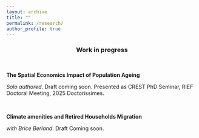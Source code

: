 ```yaml
---
layout: archive
title: ""
permalink: /research/
author_profile: true
---
```

<h3>
<p align="center">  Work in progress </p>
</h3>
<br>

**The Spatial Economics Impact of Population Ageing**

*Solo authored*. Draft coming soon. Presented as CREST PhD Seminar, RIEF Doctoral Meeting, 2025 Doctorissimes.

<br>

**Climate amenities and Retired Households Migration**

*with Brice Berland*. Draft Coming soon.
